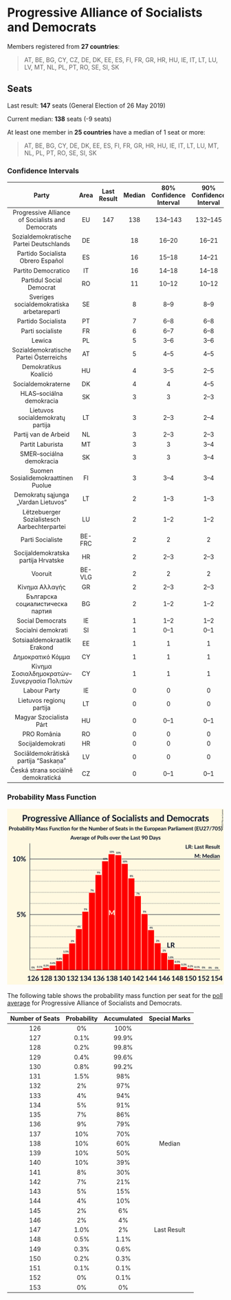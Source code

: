 # Progressive Alliance of Socialists and Democrats

Members registered from **27 countries**:

> AT, BE, BG, CY, CZ, DE, DK, EE, ES, FI, FR, GR, HR, HU, IE, IT, LT, LU, LV, MT, NL, PL, PT, RO, SE, SI, SK

## Seats

Last result: **147** seats (General Election of 26 May 2019)

Current median: **138** seats (-9 seats)

At least one member in **25 countries** have a median of 1 seat or more:

> AT, BE, BG, CY, DE, DK, EE, ES, FI, FR, GR, HR, HU, IE, IT, LT, LU, MT, NL, PL, PT, RO, SE, SI, SK

### Confidence Intervals

| Party | Area | Last Result | Median | 80% Confidence Interval | 90% Confidence Interval | 95% Confidence Interval | 99% Confidence Interval |
|:-----:|:----:|:-----------:|:------:|:-----------------------:|:-----------------------:|:-----------------------:|:-----------------------:|
| Progressive Alliance of Socialists and Democrats | EU | 147 | 138 | 134–143 | 132–145 | 131–146 | 129–149 |
| Sozialdemokratische Partei Deutschlands | DE | | 18 | 16–20 | 16–21 | 16–21 | 15–22 |
| Partido Socialista Obrero Español | ES | | 16 | 15–18 | 14–21 | 14–21 | 13–22 |
| Partito Democratico | IT | | 16 | 14–18 | 14–18 | 13–19 | 13–19 |
| Partidul Social Democrat | RO | | 11 | 10–12 | 10–12 | 9–13 | 9–13 |
| Sveriges socialdemokratiska arbetareparti | SE | | 8 | 8–9 | 8–9 | 7–9 | 7–9 |
| Partido Socialista | PT | | 7 | 6–8 | 6–8 | 6–9 | 6–9 |
| Parti socialiste | FR | | 6 | 6–7 | 6–8 | 5–8 | 5–8 |
| Lewica | PL | | 5 | 3–6 | 3–6 | 3–6 | 3–6 |
| Sozialdemokratische Partei Österreichs | AT | | 5 | 4–5 | 4–5 | 4–6 | 3–6 |
| Demokratikus Koalíció | HU | | 4 | 3–5 | 2–5 | 2–5 | 2–5 |
| Socialdemokraterne | DK | | 4 | 4 | 4–5 | 4–5 | 3–5 |
| HLAS–sociálna demokracia | SK | | 3 | 3 | 2–3 | 2–3 | 2–4 |
| Lietuvos socialdemokratų partija | LT | | 3 | 2–3 | 2–4 | 2–4 | 2–4 |
| Partij van de Arbeid | NL | | 3 | 2–3 | 2–3 | 2–3 | 2–3 |
| Partit Laburista | MT | | 3 | 3 | 3–4 | 3–4 | 3–4 |
| SMER–sociálna demokracia | SK | | 3 | 3 | 3–4 | 3–4 | 2–4 |
| Suomen Sosialidemokraattinen Puolue | FI | | 3 | 3–4 | 3–4 | 3–4 | 3–4 |
| Demokratų sąjunga „Vardan Lietuvos“ | LT | | 2 | 1–3 | 1–3 | 1–3 | 1–3 |
| Lëtzebuerger Sozialistesch Aarbechterpartei | LU | | 2 | 1–2 | 1–2 | 1–2 | 1–2 |
| Parti Socialiste | BE-FRC | | 2 | 2 | 2 | 2 | 2–3 |
| Socijaldemokratska partija Hrvatske | HR | | 2 | 2–3 | 2–3 | 2–3 | 2–3 |
| Vooruit | BE-VLG | | 2 | 2 | 2 | 2 | 1–2 |
| Κίνημα Αλλαγής | GR | | 2 | 2–3 | 2–3 | 2–3 | 2–3 |
| Българска социалистическа партия | BG | | 2 | 1–2 | 1–2 | 1–2 | 1–2 |
| Social Democrats | IE | | 1 | 1–2 | 1–2 | 1–2 | 0–2 |
| Socialni demokrati | SI | | 1 | 0–1 | 0–1 | 0–1 | 0–1 |
| Sotsiaaldemokraatlik Erakond | EE | | 1 | 1 | 1 | 0–1 | 0–1 |
| Δημοκρατικό Κόμμα | CY | | 1 | 1 | 1 | 1 | 1 |
| Κίνημα Σοσιαλδημοκρατών–Συνεργασία Πολιτών | CY | | 1 | 1 | 1 | 1 | 1 |
| Labour Party | IE | | 0 | 0 | 0 | 0 | 0 |
| Lietuvos regionų partija | LT | | 0 | 0 | 0 | 0 | 0–1 |
| Magyar Szocialista Párt | HU | | 0 | 0–1 | 0–1 | 0–1 | 0–1 |
| PRO România | RO | | 0 | 0 | 0 | 0 | 0–2 |
| Socijaldemokrati | HR | | 0 | 0 | 0 | 0 | 0 |
| Sociāldemokrātiskā partija “Saskaņa” | LV | | 0 | 0 | 0 | 0 | 0 |
| Česká strana sociálně demokratická | CZ | | 0 | 0–1 | 0–1 | 0–1 | 0–1 |

### Probability Mass Function

![Graph with seats probability mass function not yet produced](average-2023-04-30-seats-pmf-progressiveallianceofsocialistsanddemocrats.png "Seats Probability Mass Function")

The following table shows the probability mass function per seat for the [poll average](average-2023-04-30.html) for Progressive Alliance of Socialists and Democrats.

| Number of Seats | Probability | Accumulated | Special Marks |
|:---------------:|:-----------:|:-----------:|:-------------:|
| 126 | 0% | 100% |  |
| 127 | 0.1% | 99.9% |  |
| 128 | 0.2% | 99.8% |  |
| 129 | 0.4% | 99.6% |  |
| 130 | 0.8% | 99.2% |  |
| 131 | 1.5% | 98% |  |
| 132 | 2% | 97% |  |
| 133 | 4% | 94% |  |
| 134 | 5% | 91% |  |
| 135 | 7% | 86% |  |
| 136 | 9% | 79% |  |
| 137 | 10% | 70% |  |
| 138 | 10% | 60% | Median |
| 139 | 10% | 50% |  |
| 140 | 10% | 39% |  |
| 141 | 8% | 30% |  |
| 142 | 7% | 21% |  |
| 143 | 5% | 15% |  |
| 144 | 4% | 10% |  |
| 145 | 2% | 6% |  |
| 146 | 2% | 4% |  |
| 147 | 1.0% | 2% | Last Result |
| 148 | 0.5% | 1.1% |  |
| 149 | 0.3% | 0.6% |  |
| 150 | 0.2% | 0.3% |  |
| 151 | 0.1% | 0.1% |  |
| 152 | 0% | 0.1% |  |
| 153 | 0% | 0% |  |


